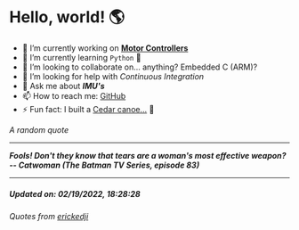 # Hello, world! 🌎


- 🔧 I’m currently working on [**Motor Controllers**](https://github.com/kyleRhess/MicroMotor)
- 🌱 I’m currently learning `Python` **🐍**
- 👯 I’m looking to collaborate on... anything? Embedded C (ARM)?
- 🤔 I’m looking for help with *Continuous Integration*
- 💬 Ask me about ***IMU's***
- 📫 How to reach me: [GitHub](https://github.com/kyleRhess)
- ⚡ Fun fact: I built a [Cedar canoe...](https://kylerhess.github.io/canoe.html) 🛶

_A random quote_
___
***Fools! Don't they know that tears are a woman's most effective weapon?
-- Catwoman (The Batman TV Series, episode 83)***
___
##### Updated on: 02/19/2022, 18:28:28
###### Quotes from [erickedji](https://gist.github.com/erickedji/68802)